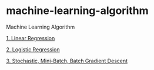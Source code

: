 # machine-learning-algorithm
Machine Learning Algorithm

[1. Linear Regression](https://github.com/dangnam739/machine-learning-algorithm/tree/master/Linear%20Regression)

[2. Logistic Regression](https://github.com/dangnam739/machine-learning-algorithm/tree/master/Logistic%20Regression)

[3. Stochastic, Mini-Batch, Batch Gradient Descent](https://github.com/dangnam739/machine-learning-algorithm/tree/master/Stochastic%2C%20Mini-Batch%2C%20Batch%20Gradient%20Descent)
